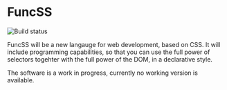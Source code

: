 # FuncSS

![Build status](https://travis-ci.org/funcss-lang/funcss.svg)

FuncSS will be a new langauge for web development, based on CSS. It will include programming capabilities, so that you can use the full power of selectors togehter with the full power of the DOM, in a declarative style.

The software is a work in progress, currently no working version is available.
